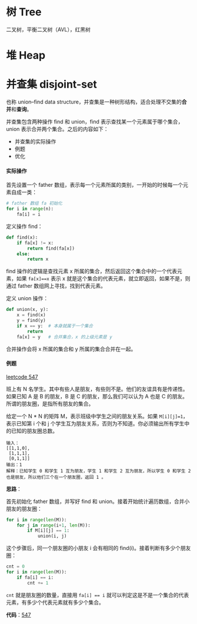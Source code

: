 # 树 Tree

二叉树，平衡二叉树（AVL），红黑树



# 堆 Heap





# 并查集 **disjoint-set**

也称 union–find data structure，并查集是一种树形结构，适合处理不交集的**合并**和**查询**。

并查集包含两种操作 find 和 union，find 表示查找某一个元素属于哪个集合，union 表示合并两个集合。之后的内容如下：

* 并查集的实际操作
* 例题
* 优化

#### 实际操作

首先设置一个 father 数组，表示每一个元素所属的类别，一开始的时候每一个元素自成一类：

```python
# father 数组 fa 初始化
for i in range(n):
    fa[i] = i
```

定义操作 find：

```python
def find(x):
    if fa[x] != x:
        return find(fa[x])
   	else:
        return x
```

find 操作的逻辑是查找元素 x 所属的集合，然后返回这个集合中的一个代表元素，如果 `fa[x]==x` 表示 x 就是这个集合的代表元素，就立即返回，如果不是，则通过 father 数组网上寻找，找到代表元素。

定义 union 操作：

```python
def union(x, y):
    x = find(x)
    y = find(y)
    if x == y:  # 本身就属于一个集合
        return
   	fa[x] = y	# 合并集合，x 的上级元素是 y
```

合并操作会将 x 所属的集合和 y 所属的集合合并在一起。

#### 例题

[leetcode 547](https://leetcode-cn.com/problems/friend-circles/)

班上有 N 名学生。其中有些人是朋友，有些则不是。他们的友谊具有是传递性。如果已知 A 是 B 的朋友，B 是 C 的朋友，那么我们可以认为 A 也是 C 的朋友。所谓的朋友圈，是指所有朋友的集合。

给定一个 N * N 的矩阵 M，表示班级中学生之间的朋友关系。如果 `M[i][j]=1`，表示已知第 i 个和 j 个学生互为朋友关系，否则为不知道。你必须输出所有学生中的已知的朋友圈总数。

```
输入：
[[1,1,0],
 [1,1,1],
 [0,1,1]]
输出：1
解释：已知学生 0 和学生 1 互为朋友，学生 1 和学生 2 互为朋友，所以学生 0 和学生 2 也是朋友，所以他们三个在一个朋友圈，返回 1 。
```

**思路**：

首先初始化 father 数组，并写好 find 和 union。接着开始统计遍历数组，合并小朋友的朋友圈：

```python
for i in range(len(M)):
    for j in range(i+1, len(M)):
        if M[i][j] == 1:
            union(i, j)
```

这个步骤后，同一个朋友圈的小朋友 i 会有相同的 find(i)。接着判断有多少个朋友圈：

```python
cnt = 0
for i in range(len(M)):
    if fa[i] == i:
        cnt += 1
```

`cnt` 就是朋友圈的数量，直接用 `fa[i] == i` 就可以判定这是不是一个集合的代表元素，有多少个代表元素就有多少个集合。

**代码**：[547](./disjoint/0547.py)























